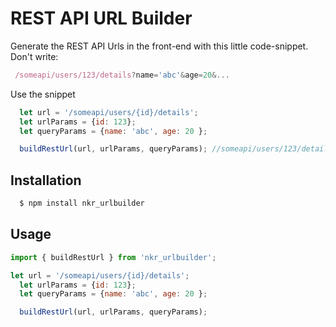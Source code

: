 # REST API URL Builder

Generate the REST API Urls in the front-end with this little code-snippet.
Don't write:
 ```javascript
  /someapi/users/123/details?name='abc'&age=20&...
 ```

 Use the snippet

```javascript
  let url = '/someapi/users/{id}/details';
  let urlParams = {id: 123};
  let queryParams = {name: 'abc', age: 20 };

  buildRestUrl(url, urlParams, queryParams); //someapi/users/123/details?name='abc'&age=20&...
```


## Installation

```javascript
  $ npm install nkr_urlbuilder
```



## Usage

```javascript
import { buildRestUrl } from 'nkr_urlbuilder';

let url = '/someapi/users/{id}/details';
  let urlParams = {id: 123};
  let queryParams = {name: 'abc', age: 20 };

  buildRestUrl(url, urlParams, queryParams);
```